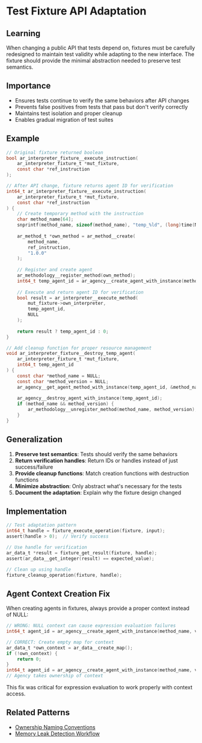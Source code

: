 # Test Fixture API Adaptation

## Learning
When changing a public API that tests depend on, fixtures must be carefully redesigned to maintain test validity while adapting to the new interface. The fixture should provide the minimal abstraction needed to preserve test semantics.

## Importance
- Ensures tests continue to verify the same behaviors after API changes
- Prevents false positives from tests that pass but don't verify correctly
- Maintains test isolation and proper cleanup
- Enables gradual migration of test suites

## Example
```c
// Original fixture returned boolean
bool ar_interpreter_fixture__execute_instruction(
    ar_interpreter_fixture_t *mut_fixture,
    const char *ref_instruction
);

// After API change, fixture returns agent ID for verification
int64_t ar_interpreter_fixture__execute_instruction(
    ar_interpreter_fixture_t *mut_fixture,
    const char *ref_instruction
) {
    // Create temporary method with the instruction
    char method_name[64];
    snprintf(method_name, sizeof(method_name), "temp_%ld", (long)time(NULL));
    
    ar_method_t *own_method = ar_method__create(
        method_name,
        ref_instruction,
        "1.0.0"
    );
    
    // Register and create agent
    ar_methodology__register_method(own_method);
    int64_t temp_agent_id = ar_agency__create_agent_with_instance(method_name, "1.0.0");
    
    // Execute and return agent ID for verification
    bool result = ar_interpreter__execute_method(
        mut_fixture->own_interpreter, 
        temp_agent_id, 
        NULL
    );
    
    return result ? temp_agent_id : 0;
}

// Add cleanup function for proper resource management
void ar_interpreter_fixture__destroy_temp_agent(
    ar_interpreter_fixture_t *mut_fixture,
    int64_t temp_agent_id
) {
    const char *method_name = NULL;
    const char *method_version = NULL;
    ar_agency__get_agent_method_with_instance(temp_agent_id, &method_name, &method_version);
    
    ar_agency__destroy_agent_with_instance(temp_agent_id);
    if (method_name && method_version) {
        ar_methodology__unregister_method(method_name, method_version);
    }
}
```

## Generalization
1. **Preserve test semantics**: Tests should verify the same behaviors
2. **Return verification handles**: Return IDs or handles instead of just success/failure
3. **Provide cleanup functions**: Match creation functions with destruction functions
4. **Minimize abstraction**: Only abstract what's necessary for the tests
5. **Document the adaptation**: Explain why the fixture design changed

## Implementation
```c
// Test adaptation pattern
int64_t handle = fixture_execute_operation(fixture, input);
assert(handle > 0);  // Verify success

// Use handle for verification
ar_data_t *result = fixture_get_result(fixture, handle);
assert(ar_data__get_integer(result) == expected_value);

// Clean up using handle
fixture_cleanup_operation(fixture, handle);
```

## Agent Context Creation Fix
When creating agents in fixtures, always provide a proper context instead of NULL:
```c
// WRONG: NULL context can cause expression evaluation failures
int64_t agent_id = ar_agency__create_agent_with_instance(method_name, version, NULL);

// CORRECT: Create empty map for context
ar_data_t *own_context = ar_data__create_map();
if (!own_context) {
    return 0;
}
int64_t agent_id = ar_agency__create_agent_with_instance(method_name, version, own_context);
// Agency takes ownership of context
```

This fix was critical for expression evaluation to work properly with context access.

## Related Patterns
- [Ownership Naming Conventions](ownership-naming-conventions.md)
- [Memory Leak Detection Workflow](memory-leak-detection-workflow.md)